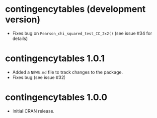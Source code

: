 # contingencytables (development version)

* Fixes bug on `Pearson_chi_squared_test_CC_2x2()` (see issue #34 for details)

# contingencytables 1.0.1

* Added a `NEWS.md` file to track changes to the package.
* Fixes bug (see issue #32)

# contingencytables 1.0.0

* Initial CRAN release.
